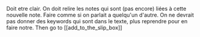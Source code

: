 Doit etre clair. On doit relire les notes qui sont (pas encore) liées à cette nouvelle note. Faire comme si on parlait a quelqu'un d'autre. 
On ne devrait pas donner des keywords qui sont dans le texte, plus reprendre pour en faire notre. 
Then go to [[add_to_the_slip_box]]

